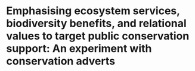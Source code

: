 # Emphasising ecosystem services, biodiversity benefits, and relational values to target public conservation support: An experiment with conservation adverts
